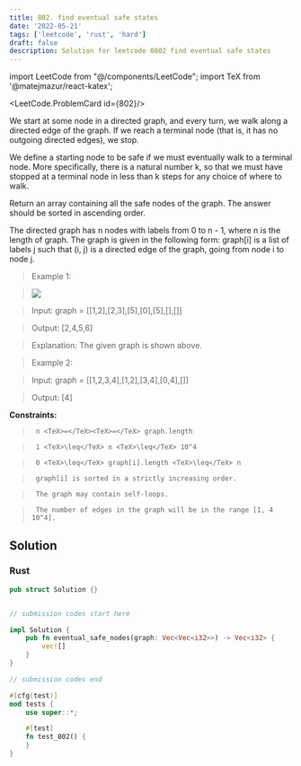 ```yaml
---
title: 802. find eventual safe states
date: '2022-05-21'
tags: ['leetcode', 'rust', 'hard']
draft: false
description: Solution for leetcode 0802 find eventual safe states
---
```

import LeetCode from "@/components/LeetCode";
import TeX from '@matejmazur/react-katex';

<LeetCode.ProblemCard id={802}/>
 

  We start at some node in a directed graph, and every turn, we walk along a directed edge of the graph. If we reach a terminal node (that is, it has no outgoing directed edges), we stop.

  We define a starting node to be safe if we must eventually walk to a terminal node. More specifically, there is a natural number k, so that we must have stopped at a terminal node in less than k steps for any choice of where to walk.

  Return an array containing all the safe nodes of the graph. The answer should be sorted in ascending order.

  The directed graph has n nodes with labels from 0 to n - 1, where n is the length of graph. The graph is given in the following form: graph[i] is a list of labels j such that (i, j) is a directed edge of the graph, going from node i to node j.

   

 >   Example 1:

 >   ![](https://s3-lc-upload.s3.amazonaws.com/uploads/2018/03/17/picture1.png)

 >   Input: graph <TeX>=</TeX> [[1,2],[2,3],[5],[0],[5],[],[]]

 >   Output: [2,4,5,6]

 >   Explanation: The given graph is shown above.

  

 >   Example 2:

  

 >   Input: graph <TeX>=</TeX> [[1,2,3,4],[1,2],[3,4],[0,4],[]]

 >   Output: [4]

  

   

  **Constraints:**

  

 >   	n <TeX>=</TeX><TeX>=</TeX> graph.length

 >   	1 <TeX>\leq</TeX> n <TeX>\leq</TeX> 10^4

 >   	0 <TeX>\leq</TeX> graph[i].length <TeX>\leq</TeX> n

 >   	graph[i] is sorted in a strictly increasing order.

 >   	The graph may contain self-loops.

 >   	The number of edges in the graph will be in the range [1, 4  10^4].


## Solution
### Rust
```rust
pub struct Solution {}


// submission codes start here

impl Solution {
    pub fn eventual_safe_nodes(graph: Vec<Vec<i32>>) -> Vec<i32> {
        vec![]
    }
}

// submission codes end

#[cfg(test)]
mod tests {
    use super::*;

    #[test]
    fn test_802() {
    }
}

```
